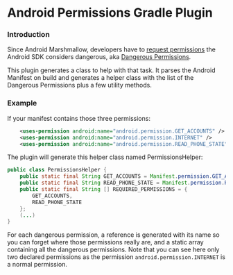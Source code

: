 # Android Permissions Gradle Plugin

### Introduction
Since Android Marshmallow, developers have to [request permissions](http://developer.android.com/guide/topics/security/permissions.html) the Android SDK considers dangerous, aka [Dangerous Permissions](http://developer.android.com/guide/topics/security/permissions.html#normal-dangerous).

This plugin generates a class to help with that task. It parses the Android Manifest on build and generates a helper class with the list of the Dangerous Permissions plus a few utility methods.
### Example

If your manifest contains those three permissions:
```xml
    <uses-permission android:name="android.permission.GET_ACCOUNTS" />
    <uses-permission android:name="android.permission.INTERNET" />
    <uses-permission android:name="android.permission.READ_PHONE_STATE" />
```
The plugin will generate this helper class named PermissionsHelper:

```java
public class PermissionsHelper {
    public static final String GET_ACCOUNTS = Manifest.permission.GET_ACCOUNTS;
    public static final String READ_PHONE_STATE = Manifest.permission.READ_PHONE_STATE;
    public static final String [] REQUIRED_PERMISSIONS = {
        GET_ACCOUNTS,
        READ_PHONE_STATE
    };
    (...)
}
```
For each dangerous permission, a reference is generated with its name so you can forget where those permissions really are, and a static array containing all the dangerous permissions.
Note that you can see here only two declared permissions as the permission `android.permission.INTERNET` is a normal permission.

